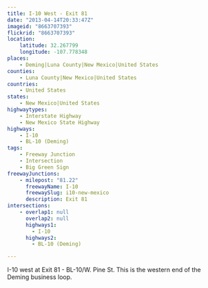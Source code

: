 ```yaml
---
title: I-10 West - Exit 81
date: "2013-04-14T20:33:47Z"
imageid: "8663707393"
flickrid: "8663707393"
location:
    latitude: 32.267799
    longitude: -107.778348
places:
    - Deming|Luna County|New Mexico|United States
counties:
    - Luna County|New Mexico|United States
countries:
    - United States
states:
    - New Mexico|United States
highwaytypes:
    - Interstate Highway
    - New Mexico State Highway
highways:
    - I-10
    - BL-10 (Deming)
tags:
    - Freeway Junction
    - Intersection
    - Big Green Sign
freewayJunctions:
    - milepost: "81.22"
      freewayName: I-10
      freewaySlug: i10-new-mexico
      description: Exit 81
intersections:
    - overlap1: null
      overlap2: null
      highways1:
        - I-10
      highways2:
        - BL-10 (Deming)

---
```

I-10 west at Exit 81 - BL-10/W. Pine St.  This is the western end of the Deming business loop.